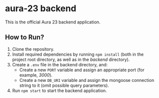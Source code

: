# aura-23 backend

This is the official Aura 23 backend application.

## How to Run?

1. Clone the repository.
2. Install required dependencies by running `npm install` (both in the project root directory, as well as in the _backend_ directory).
3. Create a `.env` file in the backend directory, and:
   - Create a new `PORT` variable and assign an appropriate port (for example, _3000_).
   - Create a new `DB_URI` variable and assign the mongoose connection string to it (omit possible query parameters).
4. Run `npm start` to start the backend application.
